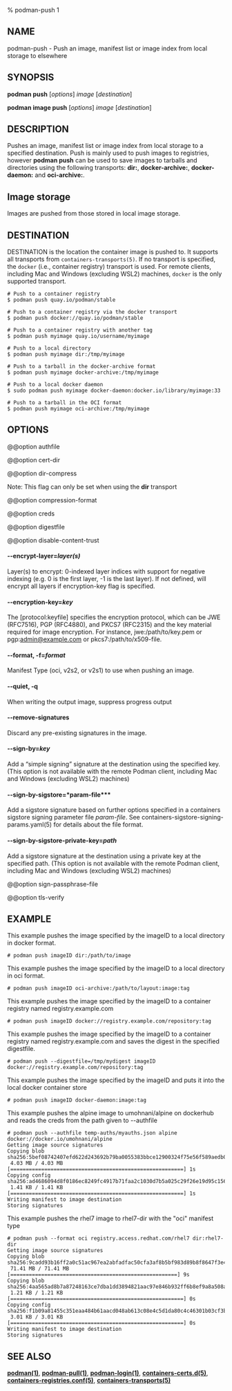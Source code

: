 % podman-push 1

## NAME

podman\-push - Push an image, manifest list or image index from local storage to elsewhere

## SYNOPSIS

**podman push** [*options*] _image_ [*destination*]

**podman image push** [*options*] _image_ [*destination*]

## DESCRIPTION

Pushes an image, manifest list or image index from local storage to a specified
destination. Push is mainly used to push images to registries, however
**podman push** can be used to save images to tarballs and directories using the
following transports:
**dir:**, **docker-archive:**, **docker-daemon:** and **oci-archive:**.

## Image storage

Images are pushed from those stored in local image storage.

## DESTINATION

DESTINATION is the location the container image is pushed to. It supports all transports from `containers-transports(5)`. If no transport is specified, the `docker` (i.e., container registry) transport is used. For remote clients, including Mac and Windows (excluding WSL2) machines, `docker` is the only supported transport.

```
# Push to a container registry
$ podman push quay.io/podman/stable

# Push to a container registry via the docker transport
$ podman push docker://quay.io/podman/stable

# Push to a container registry with another tag
$ podman push myimage quay.io/username/myimage

# Push to a local directory
$ podman push myimage dir:/tmp/myimage

# Push to a tarball in the docker-archive format
$ podman push myimage docker-archive:/tmp/myimage

# Push to a local docker daemon
$ sudo podman push myimage docker-daemon:docker.io/library/myimage:33

# Push to a tarball in the OCI format
$ podman push myimage oci-archive:/tmp/myimage
```

## OPTIONS

@@option authfile

@@option cert-dir

@@option dir-compress

Note: This flag can only be set when using the **dir** transport

@@option compression-format

@@option creds

@@option digestfile

@@option disable-content-trust

#### **--encrypt-layer**=_layer(s)_

Layer(s) to encrypt: 0-indexed layer indices with support for negative indexing (e.g. 0 is the first layer, -1 is the last layer). If not defined, will encrypt all layers if encryption-key flag is specified.

#### **--encryption-key**=_key_

The [protocol:keyfile] specifies the encryption protocol, which can be JWE (RFC7516), PGP (RFC4880), and PKCS7 (RFC2315) and the key material required for image encryption. For instance, jwe:/path/to/key.pem or pgp:admin@example.com or pkcs7:/path/to/x509-file.

#### **--format**, **-f**=_format_

Manifest Type (oci, v2s2, or v2s1) to use when pushing an image.

#### **--quiet**, **-q**

When writing the output image, suppress progress output

#### **--remove-signatures**

Discard any pre-existing signatures in the image.

#### **--sign-by**=_key_

Add a “simple signing” signature at the destination using the specified key. (This option is not available with the remote Podman client, including Mac and Windows (excluding WSL2) machines)

#### **--sign-by-sigstore**=\*param-file\*\*\*

Add a sigstore signature based on further options specified in a containers sigstore signing parameter file _param-file_.
See containers-sigstore-signing-params.yaml(5) for details about the file format.

#### **--sign-by-sigstore-private-key**=_path_

Add a sigstore signature at the destination using a private key at the specified path. (This option is not available with the remote Podman client, including Mac and Windows (excluding WSL2) machines)

@@option sign-passphrase-file

@@option tls-verify

## EXAMPLE

This example pushes the image specified by the imageID to a local directory in docker format.

`# podman push imageID dir:/path/to/image`

This example pushes the image specified by the imageID to a local directory in oci format.

`# podman push imageID oci-archive:/path/to/layout:image:tag`

This example pushes the image specified by the imageID to a container registry named registry.example.com

`# podman push imageID docker://registry.example.com/repository:tag`

This example pushes the image specified by the imageID to a container registry named registry.example.com and saves the digest in the specified digestfile.

`# podman push --digestfile=/tmp/mydigest imageID docker://registry.example.com/repository:tag`

This example pushes the image specified by the imageID and puts it into the local docker container store

`# podman push imageID docker-daemon:image:tag`

This example pushes the alpine image to umohnani/alpine on dockerhub and reads the creds from
the path given to --authfile

```
# podman push --authfile temp-auths/myauths.json alpine docker://docker.io/umohnani/alpine
Getting image source signatures
Copying blob sha256:5bef08742407efd622d243692b79ba0055383bbce12900324f75e56f589aedb0
 4.03 MB / 4.03 MB [========================================================] 1s
Copying config sha256:ad4686094d8f0186ec8249fc4917b71faa2c1030d7b5a025c29f26e19d95c156
 1.41 KB / 1.41 KB [========================================================] 1s
Writing manifest to image destination
Storing signatures
```

This example pushes the rhel7 image to rhel7-dir with the "oci" manifest type

```
# podman push --format oci registry.access.redhat.com/rhel7 dir:rhel7-dir
Getting image source signatures
Copying blob sha256:9cadd93b16ff2a0c51ac967ea2abfadfac50cfa3af8b5bf983d89b8f8647f3e4
 71.41 MB / 71.41 MB [======================================================] 9s
Copying blob sha256:4aa565ad8b7a87248163ce7dba1dd3894821aac97e846b932ff6b8ef9a8a508a
 1.21 KB / 1.21 KB [========================================================] 0s
Copying config sha256:f1b09a81455c351eaa484b61aacd048ab613c08e4c5d1da80c4c46301b03cf3b
 3.01 KB / 3.01 KB [========================================================] 0s
Writing manifest to image destination
Storing signatures
```

## SEE ALSO

**[podman(1)](podman.md)**, **[podman-pull(1)](podman-pull.md)**, **[podman-login(1)](podman-login.md)**, **[containers-certs.d(5)](https://github.com/containers/image/blob/main/docs/containers-certs.d.5.md)**, **[containers-registries.conf(5)](https://github.com/containers/image/blob/main/docs/containers-registries.conf.5.md)**, **[containers-transports(5)](https://github.com/containers/image/blob/main/docs/containers-transports.5.md)**
